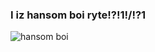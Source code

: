 ### I iz hansom boi ryte!?!1!/!?1
![hansom boi](https://avatars.githubusercontent.com/u/104234450?v=4)
